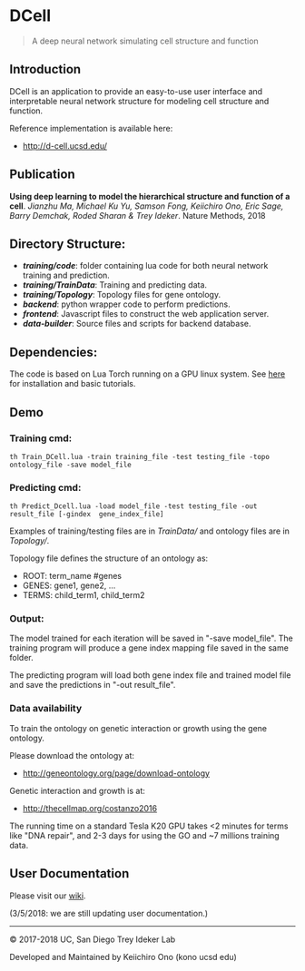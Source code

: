 # DCell
> A deep neural network simulating cell structure and function

## Introduction
DCell is an application to provide an easy-to-use user interface and interpretable neural network structure for modeling cell structure and function.

Reference implementation is available here:

- http://d-cell.ucsd.edu/

## Publication

**Using deep learning to model the hierarchical structure and function of a cell**. 
*Jianzhu Ma, Michael Ku Yu, Samson Fong, Keiichiro Ono, Eric Sage, Barry Demchak, Roded Sharan & Trey Ideker*.  Nature Methods, 2018


## Directory Structure:

- ***training/code***: folder containing lua code for both neural network training and prediction.
- ***training/TrainData***: Training and predicting data.
- ***training/Topology***: Topology files for gene ontology.
- ***backend***: python wrapper code to perform predictions.
- ***frontend***: Javascript files to construct the web application server.
- ***data-builder***: Source files and scripts for backend database.

## Dependencies:
The code is based on Lua Torch running on a GPU linux system. See [here](http://torch.ch) for installation and basic tutorials.

## Demo

### Training cmd: 
```
th Train_DCell.lua -train training_file -test testing_file -topo ontology_file -save model_file
```
### Predicting cmd:
```
th Predict_Dcell.lua -load model_file -test testing_file -out result_file [-gindex  gene_index_file]
```

Examples of training/testing files are in *TrainData/* and ontology files are in *Topology/*.

Topology file defines the structure of an ontology as:

- ROOT: term_name #genes
- GENES: gene1, gene2, ...
- TERMS: child_term1, child_term2

### Output:
The model trained for each iteration will be saved in "-save model_file". The training program will produce a gene index mapping file saved in the same folder.

The predicting program will load both gene index file and trained model file and save the predictions in "-out result_file". 

### Data availability
To train the ontology on genetic interaction or growth using the gene ontology. 

Please download the ontology at: 

- http://geneontology.org/page/download-ontology 

Genetic interaction and growth is at:

- http://thecellmap.org/costanzo2016

The running time on a standard Tesla K20 GPU takes <2 minutes for terms like "DNA repair", and 2-3 days for using the GO and ~7 millions training data.

## User Documentation
Please visit our [wiki](https://github.com/idekerlab/DCell/wiki).

(3/5/2018: we are still updating user documentation.)

----
&copy; 2017-2018 UC, San Diego Trey Ideker Lab

Developed and Maintained by Keiichiro Ono (kono ucsd edu)
